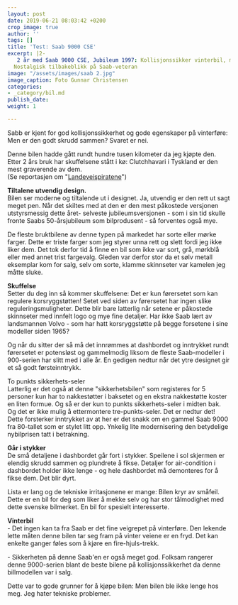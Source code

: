 ```yaml
---
layout: post
date: 2019-06-21 08:03:42 +0200
crop_image: true
author: ''
tags: []
title: 'Test: Saab 9000 CSE'
excerpt: |2-
   2 år med Saab 9000 CSE, Jubileum 1997: Kollisjonssikker vinterbil, men mye unødvendig teknisk tull. Skuffelsene har stått i kø.
  Nostalgisk tilbakeblikk på Saab-veteran
image: "/assets/images/saab 2.jpg"
image_caption: Foto Gunnar Christensen
categories:
- _category/bil.md
publish_date: 
weight: 1

---
```

Sabb er kjent for god kollisjonssikkerhet og gode egenskaper på vinterføre: Men er den godt skrudd sammen? Svaret er nei.

Denne bilen hadde gått rundt hundre tusen kilometer da jeg kjøpte den. Etter 2 års bruk har skuffelsene stått i kø: Clutchhavari i Tyskland er den mest graverende av dem.  
(Se reportasjen om "[Landeveispiratene](http://www.helping.no/landeveispiratene.htm)")

**Tiltalene utvendig design.**  
Bilen ser moderne og tiltalende ut i designet. Ja, utvendig er den rett ut sagt meget pen. Når det skiltes med at den er den mest påkostede versjonen utstyrsmessig dette året- selveste jubileumsversjonen - som i sin tid skulle fronte Saabs 50-årsjubileum som bilprodusent - så forventes også mye.

De fleste bruktbilene av denne typen på markedet har sorte eller mørke farger. Dette er triste farger som jeg styrer unna rett og slett fordi jeg ikke liker dem. Det tok derfor tid å finne en bil som ikke var sort, grå, mørkblå eller med annet trist fargevalg. Gleden var derfor stor da et sølv metall eksemplar kom for salg, selv om sorte, klamme skinnseter var kamelen jeg måtte sluke.

**Skuffelse**  
Setter du deg inn så kommer skuffelsene: Det er kun førersetet som kan regulere korsryggstøtten! Setet ved siden av førersetet har ingen slike reguleringsmuligheter. Dette blir bare latterlig når setene er påkostede skinnseter med innfelt logo og mye fine detaljer. Har ikke Saab lært av landsmannen Volvo - som har hatt korsryggstøtte på begge forsetene i sine modeller siden 1965?

Og når du sitter der så må det innrømmes at dashbordet og inntrykket rundt førersetet er potensløst og gammelmodig liksom de fleste Saab-modeller i 900-serien har slitt med i alle år. En gedigen nedtur når det ytre designet gir et så godt førsteinntrykk.

To punkts sikkerhets-seler  
Latterlig er det også at denne "sikkerhetsbilen" som registeres for 5 personer kun har to nakkestøtter i baksetet og en ekstra nakkestøtte koster en liten formue. Og så er der kun to punkts sikkerhets-seler i midten bak. Og det er ikke mulig å ettermontere tre-punkts-seler. Det er nedtur det! Dette forsterker inntrykket av at her er det snakk om en gammel Saab 9000 fra 80-tallet som er stylet litt opp. Ynkelig lite modernisering den betydelige nybilprisen tatt i betrakning.

**Går i stykker**  
De små detaljene i dashbordet går fort i stykker. Speilene i sol skjermen er elendig skrudd sammen og plundrete å fikse. Detaljer for air-condition i dashbordet holder ikke lenge - og hele dashbordet må demonteres for å fikse dem. Det blir dyrt.

Lista er lang og de tekniske irritasjonene er mange: Bilen kryr av småfeil. Dette er en bil for deg som liker å mekke selv og har stor tålmodighet med dette svenske bilmerket. En bil for spesielt interesserte.

**Vinterbil**  
\- Det ingen kan ta fra Saab er det fine veigrepet på vinterføre. Den lekende lette måten denne bilen tar seg fram på vinter veiene er en fryd. Det kan enkelte ganger føles som å kjøre en fire-hjuls-trekk.

\- Sikkerheten på denne Saab'en er også meget god. Folksam rangerer denne 9000-serien blant de beste bilene på kollisjonssikkerhet da denne billmodellen var i salg.

Dette var to gode grunner for å kjøpe bilen: Men bilen ble ikke lenge hos meg. Jeg hater tekniske problemer.